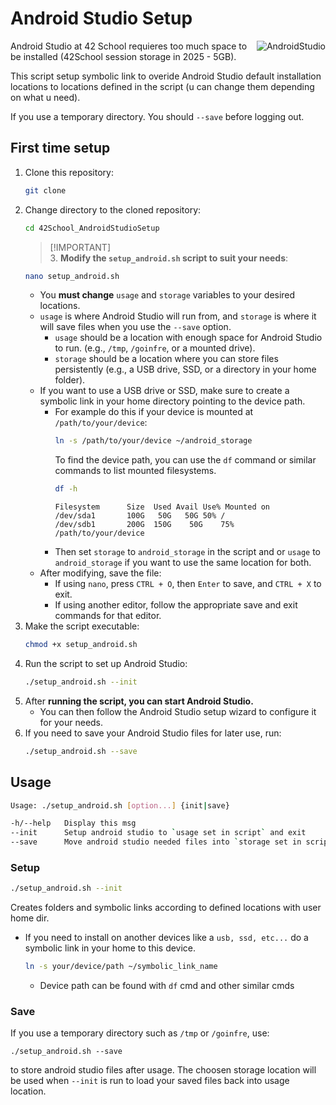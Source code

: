# Android Studio Setup

<img src="https://skillicons.dev/icons?i=androidstudio" alt="AndroidStudio" title="Android Studio" align="right">

Android Studio at 42 School requieres too much space to be installed (42School session storage in 2025 - 5GB).

This script setup symbolic link to overide Android Studio default installation locations
to locations defined in the script (u can change them depending on what u need).

If you use a temporary directory. You should `--save` before logging out.

## First time setup

1. Clone this repository:
   ```bash
   git clone
   ```
2. Change directory to the cloned repository:
   ```bash
   cd 42School_AndroidStudioSetup
   ```
   > [!IMPORTANT]\
   > 3. **Modify the `setup_android.sh` script to suit your needs**:
   ```bash
   nano setup_android.sh
   ```
   - You **must change** `usage` and `storage` variables to your desired locations.
   - `usage` is where Android Studio will run from, and `storage` is where it will save files when you use the `--save` option.
     - `usage` should be a location with enough space for Android Studio to run. (e.g., `/tmp`, `/goinfre`, or a mounted drive).
     - `storage` should be a location where you can store files persistently (e.g., a USB drive, SSD, or a directory in your home folder).
   - If you want to use a USB drive or SSD, make sure to create a symbolic link in your home directory pointing to the device path.
     - For example do this if your device is mounted at `/path/to/your/device`:
       ```bash
       ln -s /path/to/your/device ~/android_storage
       ```
       To find the device path, you can use the `df` command or similar commands to list mounted filesystems.
       ```bash
       df -h
       ```
       ```output
       Filesystem      Size  Used Avail Use% Mounted on
       /dev/sda1       100G   50G   50G	50% /
       /dev/sdb1       200G  150G	 50G	75% /path/to/your/device
       ```
     - Then set `storage` to `android_storage` in the script and or `usage` to `android_storage` if you want to use the same location for both.
   - After modifying, save the file:
     - If using `nano`, press `CTRL + O`, then `Enter` to save, and `CTRL + X` to exit.
     - If using another editor, follow the appropriate save and exit commands for that editor.
3. Make the script executable:
   ```bash
   chmod +x setup_android.sh
   ```
4. Run the script to set up Android Studio:
   ```bash
   ./setup_android.sh --init
   ```
5. After **running the script, you can start Android Studio.**
   - You can then follow the Android Studio setup wizard to configure it for your needs.
6. If you need to save your Android Studio files for later use, run:
   ```bash
   ./setup_android.sh --save
   ```

## Usage

```bash
Usage: ./setup_android.sh [option...] {init|save}

-h/--help	Display this msg
--init		Setup android studio to `usage set in script` and exit
--save		Move android studio needed files into `storage set in script`
```

### Setup

```bash
./setup_android.sh --init
```

Creates folders and symbolic links according to defined locations with user home dir.

- If you need to install on another devices like a `usb, ssd, etc...` do a symbolic link in your home to this device.
  ```bash
  ln -s your/device/path ~/symbolic_link_name
  ```
  - Device path can be found with `df` cmd and other similar cmds

### Save

If you use a temporary directory such as `/tmp` or `/goinfre`, use:

```
./setup_android.sh --save
```

to store android studio files after usage. The choosen storage location will be used when `--init` is run to load your saved files back into usage location.
